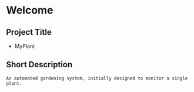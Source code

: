 # Welcome

## Project Title ##
 * MyPlant

## Short Description ##
	An automated gardening system, initially designed to monitor a single plant.